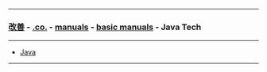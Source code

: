
---

### [改善](https://github.com/ttltrk/0C/blob/master/README.MD) - [.co.](https://github.com/ttltrk/PRG/blob/master/CODING.MD) - [manuals](https://github.com/ttltrk/PRG/blob/master/MAN.MD) - [basic manuals]() - Java Tech

---

* [Java](https://github.com/ttltrk/PRG/blob/master/JAVA/DOC/BJM/BJM.MD)

---
